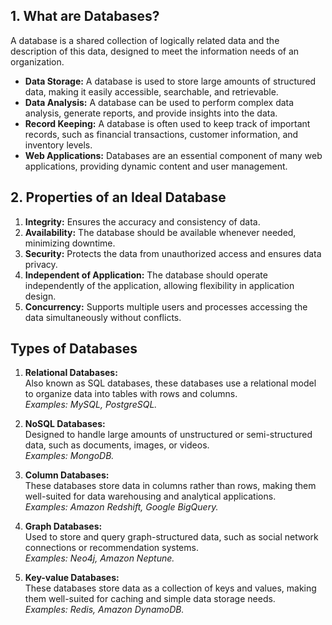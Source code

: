 



**1. What are Databases?**  
---

A database is a shared collection of logically related data and the description of this data, designed to meet the information needs of an organization.

- **Data Storage:** A database is used to store large amounts of structured data, making it easily accessible, searchable, and retrievable.
- **Data Analysis:** A database can be used to perform complex data analysis, generate reports, and provide insights into the data.
- **Record Keeping:** A database is often used to keep track of important records, such as financial transactions, customer information, and inventory levels.
- **Web Applications:** Databases are an essential component of many web applications, providing dynamic content and user management.


**2. Properties of an Ideal Database**  
---

1. **Integrity:** Ensures the accuracy and consistency of data.
2. **Availability:** The database should be available whenever needed, minimizing downtime.
3. **Security:** Protects the data from unauthorized access and ensures data privacy.
4. **Independent of Application:** The database should operate independently of the application, allowing flexibility in application design.
5. **Concurrency:** Supports multiple users and processes accessing the data simultaneously without conflicts.


**Types of Databases**
---

1. **Relational Databases:**  
   Also known as SQL databases, these databases use a relational model to organize data into tables with rows and columns.  
   *Examples: MySQL, PostgreSQL.*

2. **NoSQL Databases:**  
   Designed to handle large amounts of unstructured or semi-structured data, such as documents, images, or videos.  
   *Examples: MongoDB.*

3. **Column Databases:**  
   These databases store data in columns rather than rows, making them well-suited for data warehousing and analytical applications.  
   *Examples: Amazon Redshift, Google BigQuery.*

4. **Graph Databases:**  
   Used to store and query graph-structured data, such as social network connections or recommendation systems.  
   *Examples: Neo4j, Amazon Neptune.*

5. **Key-value Databases:**  
   These databases store data as a collection of keys and values, making them well-suited for caching and simple data storage needs.  
   *Examples: Redis, Amazon DynamoDB.*


